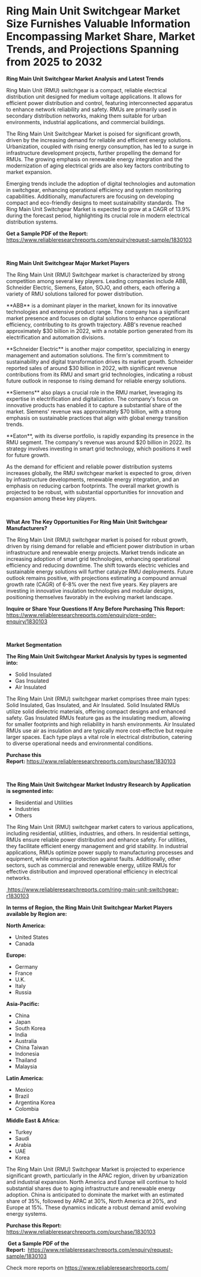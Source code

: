 <p><h1>Ring Main Unit Switchgear Market Size Furnishes Valuable Information Encompassing Market Share, Market Trends, and Projections Spanning from 2025 to 2032</h1></p><p><strong>Ring Main Unit Switchgear Market Analysis and Latest Trends</strong></p>
<p><p>Ring Main Unit (RMU) switchgear is a compact, reliable electrical distribution unit designed for medium voltage applications. It allows for efficient power distribution and control, featuring interconnected apparatus to enhance network reliability and safety. RMUs are primarily used in secondary distribution networks, making them suitable for urban environments, industrial applications, and commercial buildings.</p><p>The Ring Main Unit Switchgear Market is poised for significant growth, driven by the increasing demand for reliable and efficient energy solutions. Urbanization, coupled with rising energy consumption, has led to a surge in infrastructure development projects, further propelling the demand for RMUs. The growing emphasis on renewable energy integration and the modernization of aging electrical grids are also key factors contributing to market expansion. </p><p>Emerging trends include the adoption of digital technologies and automation in switchgear, enhancing operational efficiency and system monitoring capabilities. Additionally, manufacturers are focusing on developing compact and eco-friendly designs to meet sustainability standards. The Ring Main Unit Switchgear Market is expected to grow at a CAGR of 13.9% during the forecast period, highlighting its crucial role in modern electrical distribution systems.</p></p>
<p><strong>Get a Sample PDF of the Report:&nbsp;</strong> <a href="https://www.reliableresearchreports.com/enquiry/request-sample/1830103?utm_campaign=2593&utm_medium=2&utm_source=Github&utm_content=ia&utm_term=23022025&utm_id=ring-main-unit-switchgear">https://www.reliableresearchreports.com/enquiry/request-sample/1830103</a></p>
<p>&nbsp;</p>
<p><strong>Ring Main Unit Switchgear Major Market Players</strong></p>
<p><p>The Ring Main Unit (RMU) Switchgear market is characterized by strong competition among several key players. Leading companies include ABB, Schneider Electric, Siemens, Eaton, SOJO, and others, each offering a variety of RMU solutions tailored for power distribution.</p><p>**ABB** is a dominant player in the market, known for its innovative technologies and extensive product range. The company has a significant market presence and focuses on digital solutions to enhance operational efficiency, contributing to its growth trajectory. ABB's revenue reached approximately $30 billion in 2022, with a notable portion generated from its electrification and automation divisions.</p><p>**Schneider Electric** is another major competitor, specializing in energy management and automation solutions. The firm's commitment to sustainability and digital transformation drives its market growth. Schneider reported sales of around $30 billion in 2022, with significant revenue contributions from its RMU and smart grid technologies, indicating a robust future outlook in response to rising demand for reliable energy solutions.</p><p>**Siemens** also plays a crucial role in the RMU market, leveraging its expertise in electrification and digitalization. The company's focus on innovative products has enabled it to capture a substantial share of the market. Siemens' revenue was approximately $70 billion, with a strong emphasis on sustainable practices that align with global energy transition trends.</p><p>**Eaton**, with its diverse portfolio, is rapidly expanding its presence in the RMU segment. The company's revenue was around $20 billion in 2022. Its strategy involves investing in smart grid technology, which positions it well for future growth.</p><p>As the demand for efficient and reliable power distribution systems increases globally, the RMU switchgear market is expected to grow, driven by infrastructure developments, renewable energy integration, and an emphasis on reducing carbon footprints. The overall market growth is projected to be robust, with substantial opportunities for innovation and expansion among these key players.</p></p>
<p>&nbsp;</p>
<p><strong>What Are The Key Opportunities For Ring Main Unit Switchgear Manufacturers?</strong></p>
<p><p>The Ring Main Unit (RMU) switchgear market is poised for robust growth, driven by rising demand for reliable and efficient power distribution in urban infrastructure and renewable energy projects. Market trends indicate an increasing adoption of smart grid technologies, enhancing operational efficiency and reducing downtime. The shift towards electric vehicles and sustainable energy solutions will further catalyze RMU deployments. Future outlook remains positive, with projections estimating a compound annual growth rate (CAGR) of 6-8% over the next five years. Key players are investing in innovative insulation technologies and modular designs, positioning themselves favorably in the evolving market landscape.</p></p>
<p><strong>Inquire or Share Your Questions If Any Before Purchasing This Report:</strong> <a href="https://www.reliableresearchreports.com/enquiry/pre-order-enquiry/1830103?utm_campaign=2593&utm_medium=2&utm_source=Github&utm_content=ia&utm_term=23022025&utm_id=ring-main-unit-switchgear">https://www.reliableresearchreports.com/enquiry/pre-order-enquiry/1830103</a></p>
<p>&nbsp;</p>
<p><strong>Market Segmentation</strong></p>
<p><strong>The Ring Main Unit Switchgear Market Analysis by types is segmented into:</strong></p>
<p><ul><li>Solid Insulated</li><li>Gas Insulated</li><li>Air Insulated</li></ul></p>
<p><p>The Ring Main Unit (RMU) switchgear market comprises three main types: Solid Insulated, Gas Insulated, and Air Insulated. Solid Insulated RMUs utilize solid dielectric materials, offering compact designs and enhanced safety. Gas Insulated RMUs feature gas as the insulating medium, allowing for smaller footprints and high reliability in harsh environments. Air Insulated RMUs use air as insulation and are typically more cost-effective but require larger spaces. Each type plays a vital role in electrical distribution, catering to diverse operational needs and environmental conditions.</p></p>
<p><strong>Purchase this Report:&nbsp;</strong><a href="https://www.reliableresearchreports.com/purchase/1830103?utm_campaign=2593&utm_medium=2&utm_source=Github&utm_content=ia&utm_term=23022025&utm_id=ring-main-unit-switchgear">https://www.reliableresearchreports.com/purchase/1830103</a></p>
<p>&nbsp;</p>
<p><strong>The Ring Main Unit Switchgear Market Industry Research by Application is segmented into:</strong></p>
<p><ul><li>Residential and Utilities</li><li>Industries</li><li>Others</li></ul></p>
<p><p>The Ring Main Unit (RMU) switchgear market caters to various applications, including residential, utilities, industries, and others. In residential settings, RMUs ensure reliable power distribution and enhance safety. For utilities, they facilitate efficient energy management and grid stability. In industrial applications, RMUs optimize power supply to manufacturing processes and equipment, while ensuring protection against faults. Additionally, other sectors, such as commercial and renewable energy, utilize RMUs for effective distribution and improved operational efficiency in electrical networks.</p></p>
<p><a href="https://www.reliableresearchreports.com/ring-main-unit-switchgear-r1830103?utm_campaign=2593&utm_medium=2&utm_source=Github&utm_content=ia&utm_term=23022025&utm_id=ring-main-unit-switchgear">&nbsp;https://www.reliableresearchreports.com/ring-main-unit-switchgear-r1830103</a></p>
<p><strong>In terms of Region, the Ring Main Unit Switchgear Market Players available by Region are:</strong></p>
<p>
    <p> <strong> North America: </strong>
        <ul>
            <li>United States</li>
            <li>Canada</li>
        </ul>
        </p> 
    <p> <strong> Europe: </strong>
        <ul>
            <li>Germany</li>
            <li>France</li>
            <li>U.K.</li>
            <li>Italy</li>
            <li>Russia</li>
        </ul>
        </p> 
    <p> <strong> Asia-Pacific: </strong>
        <ul>
            <li>China</li>
            <li>Japan</li>
            <li>South Korea</li>
            <li>India</li>
            <li>Australia</li>
            <li>China Taiwan</li>
            <li>Indonesia</li>
            <li>Thailand</li>
            <li>Malaysia</li>
        </ul>
        </p> 
    <p> <strong> Latin America: </strong>
        <ul>
            <li>Mexico</li>
            <li>Brazil</li>
            <li>Argentina Korea</li>
            <li>Colombia</li>
        </ul>
        </p> 
    <p> <strong> Middle East & Africa: </strong>
        <ul>
            <li>Turkey</li>
            <li>Saudi</li>
            <li>Arabia</li>
            <li>UAE</li>
            <li>Korea</li>
        </ul>
    </p>
    </p>
<p><p>The Ring Main Unit (RMU) Switchgear Market is projected to experience significant growth, particularly in the APAC region, driven by urbanization and industrial expansion. North America and Europe will continue to hold substantial shares due to aging infrastructure and renewable energy adoption. China is anticipated to dominate the market with an estimated share of 35%, followed by APAC at 30%, North America at 20%, and Europe at 15%. These dynamics indicate a robust demand amid evolving energy systems.</p></p>
<p><strong>Purchase this Report: </strong><a href="https://www.reliableresearchreports.com/purchase/1830103?utm_campaign=2593&utm_medium=2&utm_source=Github&utm_content=ia&utm_term=23022025&utm_id=ring-main-unit-switchgear">https://www.reliableresearchreports.com/purchase/1830103</a></p>
<p>&nbsp;<strong>Get a Sample PDF of the Report:&nbsp;&nbsp;</strong><a href="https://www.reliableresearchreports.com/enquiry/request-sample/1830103?utm_campaign=2593&utm_medium=2&utm_source=Github&utm_content=ia&utm_term=23022025&utm_id=ring-main-unit-switchgear">https://www.reliableresearchreports.com/enquiry/request-sample/1830103</a></p>
<p><strong></strong></p>
<p>Check more reports on <a href="https://www.reliableresearchreports.com/?utm_campaign=2593&utm_medium=2&utm_source=Github&utm_content=ia&utm_term=23022025&utm_id=ring-main-unit-switchgear">https://www.reliableresearchreports.com/</a></p>